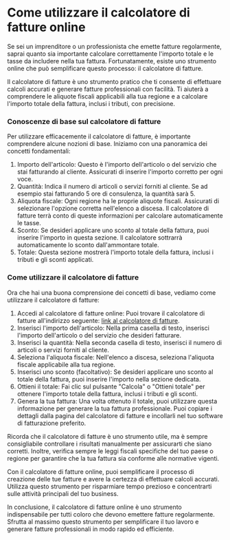 Come utilizzare il calcolatore di fatture online
================================================

Se sei un imprenditore o un professionista che emette fatture regolarmente, saprai quanto sia importante calcolare correttamente l'importo totale e le tasse da includere nella tua fattura. Fortunatamente, esiste uno strumento online che può semplificare questo processo: il calcolatore di fatture.

Il calcolatore di fatture è uno strumento pratico che ti consente di effettuare calcoli accurati e generare fatture professionali con facilità. Ti aiuterà a comprendere le aliquote fiscali applicabili alla tua regione e a calcolare l'importo totale della fattura, inclusi i tributi, con precisione.

### Conoscenze di base sul calcolatore di fatture

Per utilizzare efficacemente il calcolatore di fatture, è importante comprendere alcune nozioni di base. Iniziamo con una panoramica dei concetti fondamentali:

1. Importo dell'articolo: Questo è l'importo dell'articolo o del servizio che stai fatturando al cliente. Assicurati di inserire l'importo corretto per ogni voce.
2. Quantità: Indica il numero di articoli o servizi forniti al cliente. Se ad esempio stai fatturando 5 ore di consulenza, la quantità sarà 5.
3. Aliquota fiscale: Ogni regione ha le proprie aliquote fiscali. Assicurati di selezionare l'opzione corretta nell'elenco a discesa. Il calcolatore di fatture terrà conto di queste informazioni per calcolare automaticamente le tasse.
4. Sconto: Se desideri applicare uno sconto al totale della fattura, puoi inserire l'importo in questa sezione. Il calcolatore sottrarrà automaticamente lo sconto dall'ammontare totale.
5. Totale: Questa sezione mostrerà l'importo totale della fattura, inclusi i tributi e gli sconti applicati.

### Come utilizzare il calcolatore di fatture

Ora che hai una buona comprensione dei concetti di base, vediamo come utilizzare il calcolatore di fatture:

1. Accedi al calcolatore di fatture online: Puoi trovare il calcolatore di fatture all'indirizzo seguente: [link al calcolatore di fatture](https://www.onlinecalculatorsfree.com/it/financial/invoice-calculator.html).
2. Inserisci l'importo dell'articolo: Nella prima casella di testo, inserisci l'importo dell'articolo o del servizio che desideri fatturare.
3. Inserisci la quantità: Nella seconda casella di testo, inserisci il numero di articoli o servizi forniti al cliente.
4. Seleziona l'aliquota fiscale: Nell'elenco a discesa, seleziona l'aliquota fiscale applicabile alla tua regione.
5. Inserisci uno sconto (facoltativo): Se desideri applicare uno sconto al totale della fattura, puoi inserire l'importo nella sezione dedicata.
6. Ottieni il totale: Fai clic sul pulsante "Calcola" o "Ottieni totale" per ottenere l'importo totale della fattura, inclusi i tributi e gli sconti.
7. Genera la tua fattura: Una volta ottenuto il totale, puoi utilizzare questa informazione per generare la tua fattura professionale. Puoi copiare i dettagli dalla pagina del calcolatore di fatture e incollarli nel tuo software di fatturazione preferito.

Ricorda che il calcolatore di fatture è uno strumento utile, ma è sempre consigliabile controllare i risultati manualmente per assicurarti che siano corretti. Inoltre, verifica sempre le leggi fiscali specifiche del tuo paese o regione per garantire che la tua fattura sia conforme alle normative vigenti.

Con il calcolatore di fatture online, puoi semplificare il processo di creazione delle tue fatture e avere la certezza di effettuare calcoli accurati. Utilizza questo strumento per risparmiare tempo prezioso e concentrarti sulle attività principali del tuo business.

In conclusione, il calcolatore di fatture online è uno strumento indispensabile per tutti coloro che devono emettere fatture regolarmente. Sfrutta al massimo questo strumento per semplificare il tuo lavoro e generare fatture professionali in modo rapido ed efficiente.